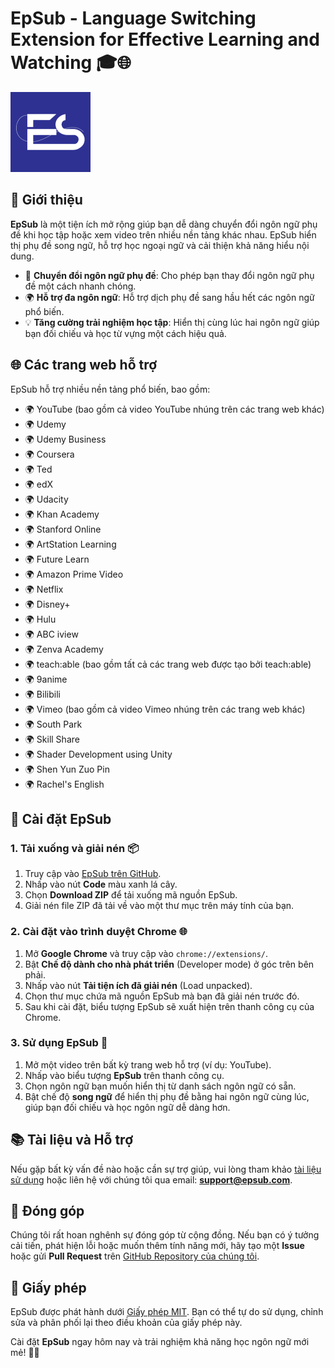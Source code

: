 # EpSub - Language Switching Extension for Effective Learning and Watching 🎓🌐

![EpSub Logo](https://github.com/Epchannel/EpSub-Language-Tools/blob/master/assets/icon128.png)

## 📝 Giới thiệu

**EpSub** là một tiện ích mở rộng giúp bạn dễ dàng chuyển đổi ngôn ngữ phụ đề khi học tập hoặc xem video trên nhiều nền tảng khác nhau. EpSub hiển thị phụ đề song ngữ, hỗ trợ học ngoại ngữ và cải thiện khả năng hiểu nội dung.

- 🔄 **Chuyển đổi ngôn ngữ phụ đề**: Cho phép bạn thay đổi ngôn ngữ phụ đề một cách nhanh chóng.
- 🌍 **Hỗ trợ đa ngôn ngữ**: Hỗ trợ dịch phụ đề sang hầu hết các ngôn ngữ phổ biến.
- 💡 **Tăng cường trải nghiệm học tập**: Hiển thị cùng lúc hai ngôn ngữ giúp bạn đối chiếu và học từ vựng một cách hiệu quả.

## 🌐 Các trang web hỗ trợ

EpSub hỗ trợ nhiều nền tảng phổ biến, bao gồm:

- 🌍 YouTube (bao gồm cả video YouTube nhúng trên các trang web khác)
- 🌍 Udemy
- 🌍 Udemy Business
- 🌍 Coursera
- 🌍 Ted
- 🌍 edX
- 🌍 Udacity
- 🌍 Khan Academy
- 🌍 Stanford Online
- 🌍 ArtStation Learning
- 🌍 Future Learn
- 🌍 Amazon Prime Video
- 🌍 Netflix
- 🌍 Disney+
- 🌍 Hulu
- 🌍 ABC iview
- 🌍 Zenva Academy
- 🌍 teach:able (bao gồm tất cả các trang web được tạo bởi teach:able)
- 🌍 9anime
- 🌍 Bilibili
- 🌍 Vimeo (bao gồm cả video Vimeo nhúng trên các trang web khác)
- 🌍 South Park
- 🌍 Skill Share
- 🌍 Shader Development using Unity
- 🌍 Shen Yun Zuo Pin
- 🌍 Rachel's English

## 🔧 Cài đặt EpSub

### 1. Tải xuống và giải nén 📦

1. Truy cập vào [EpSub trên GitHub](https://github.com/Epchannel/EpSub-Language-Tools).
2. Nhấp vào nút **Code** màu xanh lá cây.
3. Chọn **Download ZIP** để tải xuống mã nguồn EpSub.
4. Giải nén file ZIP đã tải về vào một thư mục trên máy tính của bạn.

### 2. Cài đặt vào trình duyệt Chrome 🌐

1. Mở **Google Chrome** và truy cập vào `chrome://extensions/`.
2. Bật **Chế độ dành cho nhà phát triển** (Developer mode) ở góc trên bên phải.
3. Nhấp vào nút **Tải tiện ích đã giải nén** (Load unpacked).
4. Chọn thư mục chứa mã nguồn EpSub mà bạn đã giải nén trước đó.
5. Sau khi cài đặt, biểu tượng EpSub sẽ xuất hiện trên thanh công cụ của Chrome.

### 3. Sử dụng EpSub 🎥

1. Mở một video trên bất kỳ trang web hỗ trợ (ví dụ: YouTube).
2. Nhấp vào biểu tượng **EpSub** trên thanh công cụ.
3. Chọn ngôn ngữ bạn muốn hiển thị từ danh sách ngôn ngữ có sẵn.
4. Bật chế độ **song ngữ** để hiển thị phụ đề bằng hai ngôn ngữ cùng lúc, giúp bạn đối chiếu và học ngôn ngữ dễ dàng hơn.

## 📚 Tài liệu và Hỗ trợ

Nếu gặp bất kỳ vấn đề nào hoặc cần sự trợ giúp, vui lòng tham khảo [tài liệu sử dụng](#) hoặc liên hệ với chúng tôi qua email: **support@epsub.com**.

## 🤝 Đóng góp

Chúng tôi rất hoan nghênh sự đóng góp từ cộng đồng. Nếu bạn có ý tưởng cải tiến, phát hiện lỗi hoặc muốn thêm tính năng mới, hãy tạo một **Issue** hoặc gửi **Pull Request** trên [GitHub Repository của chúng tôi](https://github.com/Epchannel/EpSub-Language-Tools).

## 📜 Giấy phép

EpSub được phát hành dưới [Giấy phép MIT](LICENSE). Bạn có thể tự do sử dụng, chỉnh sửa và phân phối lại theo điều khoản của giấy phép này.

Cài đặt **EpSub** ngay hôm nay và trải nghiệm khả năng học ngôn ngữ mới mẻ! 🎉🚀
